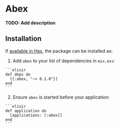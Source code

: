 # Abex

**TODO: Add description**

## Installation

If [available in Hex](https://hex.pm/docs/publish), the package can be installed as:

  1. Add `abex` to your list of dependencies in `mix.exs`:

    ```elixir
    def deps do
      [{:abex, "~> 0.1.0"}]
    end
    ```

  2. Ensure `abex` is started before your application:

    ```elixir
    def application do
      [applications: [:abex]]
    end
    ```

